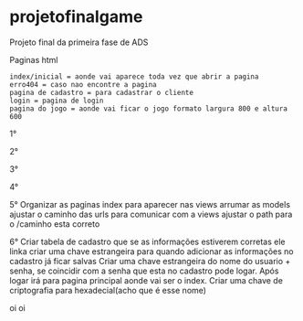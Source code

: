 # projetofinalgame
Projeto final da primeira fase de ADS

  Paginas html
    
    index/inicial = aonde vai aparece toda vez que abrir a pagina
    erro404 = caso nao encontre a pagina
    pagina de cadastro = para cadastrar o cliente
    login = pagina de login
    pagina do jogo = aonde vai ficar o jogo formato largura 800 e altura 600

1°
<!-- Criar uma build e colocar uma porta 8080 para integrar na web -->
<!-- Testar se esta rodando na web -->

2°
<!-- Criar o jogo -->
<!-- Testar pra ver se ele roda online -->
<!-- Acertar as letras com acento para nao dar bug -->
<!-- Colocar um botao de play -->
<!-- Colocar contagem de vezes que ganhou! -->
<!-- Colocar botao de tente novamente voltando ao zero pontos(inicio) -->
<!-- Colocar um limitador de quantas vezes pode errar, maximo 6 vezes -->
<!-- Acertar os erros, tirar os bugs -->
<!-- Testado na main e esta tudo funcionando sem bugs tanto no ambiente quanto na web -->

3°
<!-- Criar a pasta venv para incrementar o django -->
<!-- Instalar dependencias -->
<!-- Criar app django -->
<!-- Adicionar apps no django -->

4°
<!-- Criar banco de dados integrado com django -->
<!-- Comunicando o banco de dados com o servidor django -->
<!-- Branchs apagadas alisson e davi-->
<!-- Branch criada novamente -->
<!-- Criada a branch DevAmeglee -->
<!-- Criada a branch DevDaviii -->
5°
Organizar as paginas index para aparecer nas views
arrumar as models
ajustar o caminho das urls para comunicar com a views
ajustar o path para o /caminho esta correto

6°
Criar tabela de cadastro que se as informações estiverem corretas ele linka
criar uma chave estrangeira para quando adicionar as informações no cadastro já ficar salvas
Criar uma chave estrangeira do nome do usuario + senha, se coincidir com a senha que esta no cadastro pode logar.
Após logar irá para pagina principal aonde vai ser o index.
Criar uma chave de criptografia para hexadecial(acho que é esse nome)

oi oi